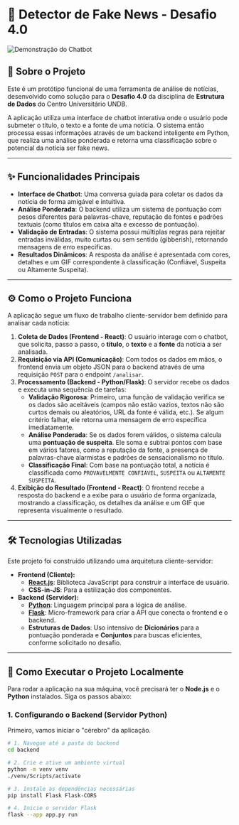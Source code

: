 # 🤖 Detector de Fake News - Desafio 4.0

![Demonstração do Chatbot](https://i.imgur.com/gO0tH8a.gif)

## 📖 Sobre o Projeto

Este é um protótipo funcional de uma ferramenta de análise de notícias, desenvolvido como solução para o **Desafio 4.0** da disciplina de **Estrutura de Dados** do Centro Universitário UNDB.

A aplicação utiliza uma interface de chatbot interativa onde o usuário pode submeter o título, o texto e a fonte de uma notícia. O sistema então processa essas informações através de um backend inteligente em Python, que realiza uma análise ponderada e retorna uma classificação sobre o potencial da notícia ser fake news.

---

## ✨ Funcionalidades Principais

* **Interface de Chatbot**: Uma conversa guiada para coletar os dados da notícia de forma amigável e intuitiva.
* **Análise Ponderada**: O backend utiliza um sistema de pontuação com pesos diferentes para palavras-chave, reputação de fontes e padrões textuais (como títulos em caixa alta e excesso de pontuação).
* **Validação de Entradas**: O sistema possui múltiplas regras para rejeitar entradas inválidas, muito curtas ou sem sentido (gibberish), retornando mensagens de erro específicas.
* **Resultados Dinâmicos**: A resposta da análise é apresentada com cores, detalhes e um GIF correspondente à classificação (Confiável, Suspeita ou Altamente Suspeita).

---

## ⚙️ Como o Projeto Funciona

A aplicação segue um fluxo de trabalho cliente-servidor bem definido para analisar cada notícia:

1.  **Coleta de Dados (Frontend - React)**: O usuário interage com o chatbot, que solicita, passo a passo, o **título**, o **texto** e a **fonte** da notícia a ser analisada.
2.  **Requisição via API (Comunicação)**: Com todos os dados em mãos, o frontend envia um objeto JSON para o backend através de uma requisição `POST` para o endpoint `/analisar`.
3.  **Processamento (Backend - Python/Flask)**: O servidor recebe os dados e executa uma sequência de tarefas:
    * **Validação Rigorosa**: Primeiro, uma função de validação verifica se os dados são aceitáveis (campos não estão vazios, textos não são curtos demais ou aleatórios, URL da fonte é válida, etc.). Se algum critério falhar, ele retorna uma mensagem de erro específica imediatamente.
    * **Análise Ponderada**: Se os dados forem válidos, o sistema calcula uma **pontuação de suspeita**. Ele soma e subtrai pontos com base em vários fatores, como a reputação da fonte, a presença de palavras-chave alarmistas e padrões de sensacionalismo no título.
    * **Classificação Final**: Com base na pontuação total, a notícia é classificada como `PROVAVELMENTE CONFIÁVEL`, `SUSPEITA` ou `ALTAMENTE SUSPEITA`.
4.  **Exibição do Resultado (Frontend - React)**: O frontend recebe a resposta do backend e a exibe para o usuário de forma organizada, mostrando a classificação, os detalhes da análise e um GIF que representa visualmente o resultado.

---

## 🛠️ Tecnologias Utilizadas

Este projeto foi construído utilizando uma arquitetura cliente-servidor:

* **Frontend (Cliente):**
    * [**React.js**](https://reactjs.org/): Biblioteca JavaScript para construir a interface de usuário.
    * **CSS-in-JS**: Para a estilização dos componentes.
* **Backend (Servidor):**
    * [**Python**](https://www.python.org/): Linguagem principal para a lógica de análise.
    * [**Flask**](https://flask.palletsprojects.com/): Micro-framework para criar a API que conecta o frontend e o backend.
    * **Estruturas de Dados**: Uso intensivo de **Dicionários** para a pontuação ponderada e **Conjuntos** para buscas eficientes, conforme solicitado no desafio.

---

## 🚀 Como Executar o Projeto Localmente

Para rodar a aplicação na sua máquina, você precisará ter o **Node.js** e o **Python** instalados. Siga os passos abaixo:

### 1. Configurando o Backend (Servidor Python)

Primeiro, vamos iniciar o "cérebro" da aplicação.

```bash
# 1. Navegue até a pasta do backend
cd backend

# 2. Crie e ative um ambiente virtual
python -m venv venv
./venv/Scripts/activate

# 3. Instale as dependências necessárias
pip install Flask Flask-CORS

# 4. Inicie o servidor Flask
flask --app app.py run
